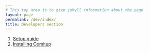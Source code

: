 ```yaml
---
# This top area is to give jekyll information about the page.
layout: page
permalink: /dev/index/
title: Developers section
---
```


1. [Setup guide](./setup.md)
2. [Installing Comitup](./comitup.md)